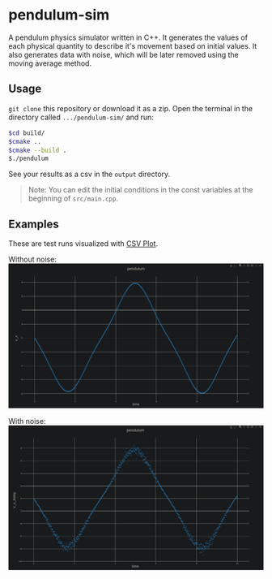 # pendulum-sim

A pendulum physics simulator written in C++. It generates the values of each physical quantity to describe it's movement based on initial values. It also generates data with noise, which will be later removed using the moving average method.

## Usage

`git clone` this repository or download it as a zip. Open the terminal in the directory called `.../pendulum-sim/`
and run:

```bash
$cd build/
$cmake ..
$cmake --build .
$./pendulum
```

See your results as a csv in the `output` directory.

> Note: You can edit the initial conditions in the const variables at the beginning of `src/main.cpp`.

## Examples

These are test runs visualized with [CSV Plot](csvplot.com).

Without noise:
![v_x vs time](examples/v_x.png)

With noise:
![v_x_noisy vs time](examples/v_x_noisy.png)
